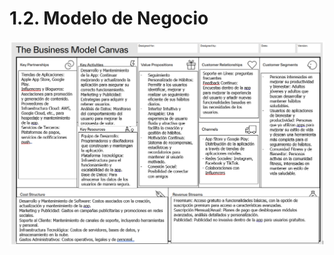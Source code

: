 # 1.2. Modelo de Negocio

<div align="center" style="margin-top: 20px; margin-bottom: 20px;">
  <img src="image.png" alt="Modelo Canvas">
</div>
